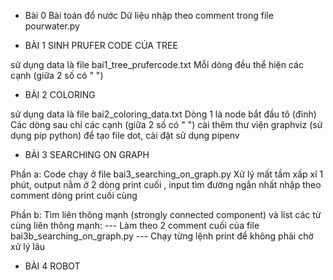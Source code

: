 - Bài 0 Bài toán đổ nước
Dữ liệu nhập theo comment trong file pourwater.py

- BÀI 1 SINH PRUFER CODE CỦA TREE

sử dụng data là file bai1_tree_prufercode.txt
Mỗi dòng đều thể hiện các cạnh (giữa 2 số có " ")

- BÀI 2 COLORING

sử dụng data là file bai2_coloring_data.txt
Dòng 1 là node bắt đầu tô (đỉnh)
Các dòng sau chỉ các cạnh (giữa 2 số có " ")
cài thêm thư viện graphviz (sử dụng pip python) để tạo file dot, cài đặt sử dụng pipenv

- BÀI 3 SEARCHING ON GRAPH

Phần a:
Code chạy ở file bai3_searching_on_graph.py
Xử lý mất tầm xấp xỉ 1 phút,
output nằm ở 2 dòng print cuối , input tìm đường ngắn nhất nhập theo comment dòng print cuối cùng

Phần b:
Tìm liên thông mạnh (strongly connected component) và list các từ cùng liên thông mạnh:
 --- Làm theo 2 comment cuối của file bai3b_searching_on_graph.py
 --- Chạy từng lệnh print để không phải chờ xử lý lâu

- BÀI 4 ROBOT
